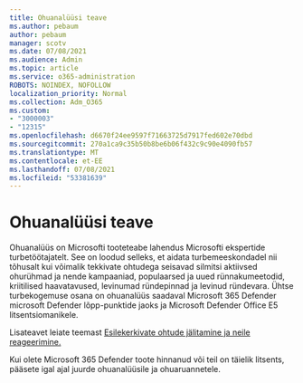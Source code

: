 ```yaml
---
title: Ohuanalüüsi teave
ms.author: pebaum
author: pebaum
manager: scotv
ms.date: 07/08/2021
ms.audience: Admin
ms.topic: article
ms.service: o365-administration
ROBOTS: NOINDEX, NOFOLLOW
localization_priority: Normal
ms.collection: Adm_O365
ms.custom:
- "3000003"
- "12315"
ms.openlocfilehash: d6670f24ee9597f71663725d7917fed602e70dbd
ms.sourcegitcommit: 270a1ca9c35b50b8be6b06f432c9c90e4090fb57
ms.translationtype: MT
ms.contentlocale: et-EE
ms.lasthandoff: 07/08/2021
ms.locfileid: "53381639"
---
```

# <a name="about-threat-analytics"></a>Ohuanalüüsi teave

Ohuanalüüs on Microsofti tooteteabe lahendus Microsofti ekspertide turbetöötajatelt. See on loodud selleks, et aidata turbemeeskondadel nii tõhusalt kui võimalik tekkivate ohtudega seisavad silmitsi aktiivsed ohurühmad ja nende kampaaniad, populaarsed ja uued rünnakumeetodid, kriitilised haavatavused, levinumad ründepinnad ja levinud ründevara. Ühtse turbekogemuse osana on ohuanalüüs saadaval Microsoft 365 Defender microsoft Defender lõpp-punktide jaoks ja Microsoft Defender Office E5 litsentsiomanikele. 

Lisateavet leiate teemast [Esilekerkivate ohtude jälitamine ja neile reageerimine.](/microsoft-365/security/defender/threat-analytics)

Kui olete Microsoft 365 Defender toote hinnanud või teil on täielik litsents, pääsete igal ajal juurde ohuanalüüsile ja ohuaruannetele. 